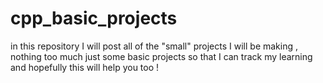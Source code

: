 # cpp_basic_projects
in this repository I will post all of the "small" projects I will be making , nothing too much just some basic projects so that I can track my learning and hopefully this will help you too !
